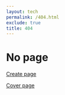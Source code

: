 ```yaml
---
layout: tech
permalink: /404.html
exclude: true
title: 404
---
```


# No page

[Create page](https://prose.io/#indexmod/blockchainpedia/new/master/{{current.url}})

[Сover page](index)

